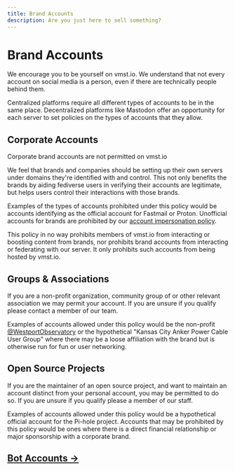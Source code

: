 ```yaml
---
title: Brand Accounts
description: Are you just here to sell something?
---
```


# Brand Accounts

We encourage you to be yourself on vmst.io. We understand that not every account on social media is a person, even if there are technically people behind them.

Centralized platforms require all different types of accounts to be in the same place.
Decentralized platforms like Mastodon offer an opportunity for each server to set policies on the types of accounts that they allow.

## Corporate Accounts

Corporate brand accounts are not permitted on vmst.io

We feel that brands and companies should be setting up their own servers under domains they're identified with and control.
This not only benefits the brands by aiding fediverse users in verifying their accounts are legitimate, but helps users control their interactions with those brands.

Examples of the types of accounts prohibited under this policy would be accounts identifying as the official account for Fastmail or Proton. Unofficial accounts for brands are prohibited by our [account impersonation policy](/rules).

This policy in no way prohibits members of vmst.io from interacting or boosting content from brands, nor prohibits brand accounts from interacting or federating with our server.
It only prohibits such accounts from being hosted by vmst.io.

## Groups & Associations

If you are a non-profit organization, community group of or other relevant association we may permit your account. If you are unsure if you qualify please contact a member of our team.

Examples of accounts allowed under this policy would be the non-profit [@WestportObservatory](https://vmst.io/@WestportObservatory) or the hypothetical "Kansas City Anker Power Cable User Group" where there may be a loose affiliation with the brand but is otherwise run for fun or user networking.

## Open Source Projects

If you are the maintainer of an open source project, and want to maintain an account distinct from your personal account, you may be permitted to do so. If you are unsure if you qualify please a member of our staff.

Examples of accounts allowed under this policy would be a hypothetical official account for the Pi-hole project. Accounts that may be prohibited by this policy would be ones where there is a direct financial relationship or major sponsorship with a corporate brand.

## [Bot Accounts →](/rules/bots)
